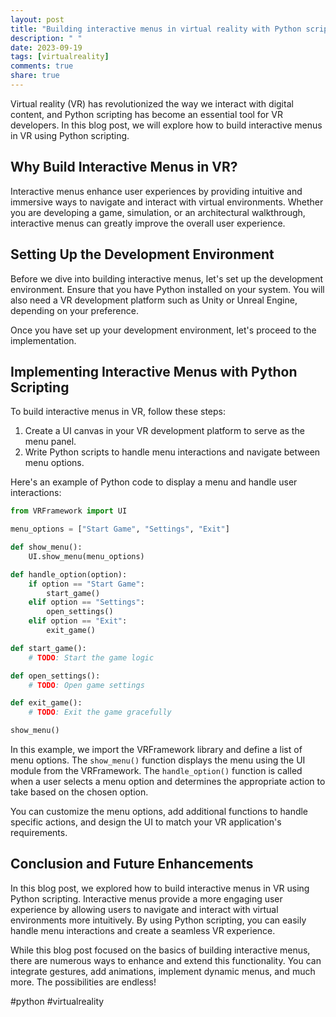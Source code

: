 ```yaml
---
layout: post
title: "Building interactive menus in virtual reality with Python scripting"
description: " "
date: 2023-09-19
tags: [virtualreality]
comments: true
share: true
---
```


Virtual reality (VR) has revolutionized the way we interact with digital content, and Python scripting has become an essential tool for VR developers. In this blog post, we will explore how to build interactive menus in VR using Python scripting.

## Why Build Interactive Menus in VR?

Interactive menus enhance user experiences by providing intuitive and immersive ways to navigate and interact with virtual environments. Whether you are developing a game, simulation, or an architectural walkthrough, interactive menus can greatly improve the overall user experience.

## Setting Up the Development Environment

Before we dive into building interactive menus, let's set up the development environment. Ensure that you have Python installed on your system. You will also need a VR development platform such as Unity or Unreal Engine, depending on your preference.

Once you have set up your development environment, let's proceed to the implementation.

## Implementing Interactive Menus with Python Scripting

To build interactive menus in VR, follow these steps:

1. Create a UI canvas in your VR development platform to serve as the menu panel.
2. Write Python scripts to handle menu interactions and navigate between menu options.

Here's an example of Python code to display a menu and handle user interactions:

```python
from VRFramework import UI

menu_options = ["Start Game", "Settings", "Exit"]

def show_menu():
    UI.show_menu(menu_options)

def handle_option(option):
    if option == "Start Game":
        start_game()
    elif option == "Settings":
        open_settings()
    elif option == "Exit":
        exit_game()

def start_game():
    # TODO: Start the game logic

def open_settings():
    # TODO: Open game settings

def exit_game():
    # TODO: Exit the game gracefully

show_menu()
```
In this example, we import the VRFramework library and define a list of menu options. The `show_menu()` function displays the menu using the UI module from the VRFramework. The `handle_option()` function is called when a user selects a menu option and determines the appropriate action to take based on the chosen option.

You can customize the menu options, add additional functions to handle specific actions, and design the UI to match your VR application's requirements.

## Conclusion and Future Enhancements

In this blog post, we explored how to build interactive menus in VR using Python scripting. Interactive menus provide a more engaging user experience by allowing users to navigate and interact with virtual environments more intuitively. By using Python scripting, you can easily handle menu interactions and create a seamless VR experience.

While this blog post focused on the basics of building interactive menus, there are numerous ways to enhance and extend this functionality. You can integrate gestures, add animations, implement dynamic menus, and much more. The possibilities are endless!

#python #virtualreality